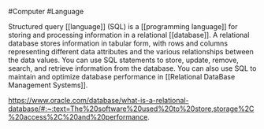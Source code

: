 #Computer #Language 

Structured query [[language]] (SQL) is a [[programming language]] for storing and processing information in a relational [[database]]. A relational database stores information in tabular form, with rows and columns representing different data attributes and the various relationships between the data values. You can use SQL statements to store, update, remove, search, and retrieve information from the database. You can also use SQL to maintain and optimize database performance in [[Relational DataBase Management Systems]].

https://www.oracle.com/database/what-is-a-relational-database/#:~:text=The%20software%20used%20to%20store,storage%2C%20access%2C%20and%20performance.